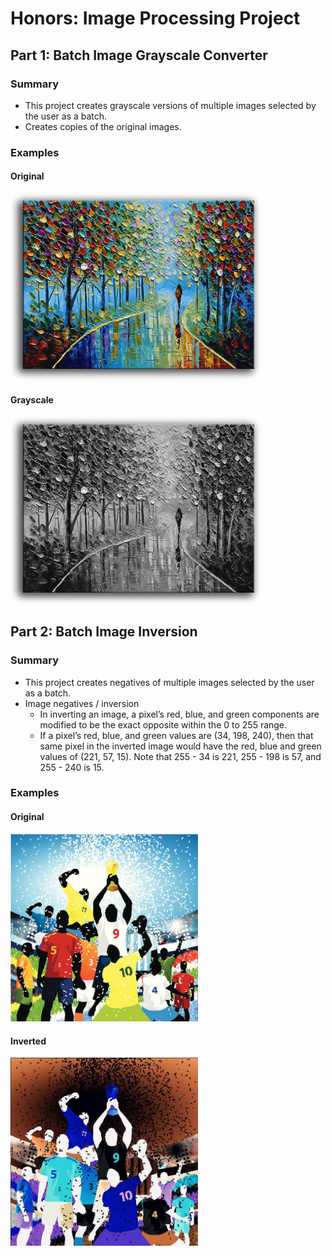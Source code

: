 # Honors: Image Processing Project

## Part 1: Batch Image Grayscale Converter

### Summary

- This project creates grayscale versions of multiple images selected by the user as a batch.
- Creates copies of the original images.

### Examples

<p float="left">
    <h4>Original</h4>
    <img src="examples/example1.jpg" width="400" />
    <h4>Grayscale</h4>
    <img src="examples/gray-example1.jpg" width="400" />
</p>

## Part 2: Batch Image Inversion

### Summary

- This project creates negatives of multiple images selected by the user as a batch.
- Image negatives / inversion
  - In inverting an image, a pixel’s red, blue, and green components are modified to be the exact opposite within the 0 to 255 range.
  - If a pixel’s red, blue, and green values are (34, 198, 240), then that same pixel in the inverted image would have the red, blue and green values of (221, 57, 15). Note that 255 - 34 is 221, 255 - 198 is 57, and 255 - 240 is 15.

### Examples

<p float="left">
    <h4>Original</h4>
    <img src="examples/example2.jpg" width="300" />
    <h4>Inverted</h4>
    <img src="examples/inverted-example2.jpg" width="300" />
</p>
